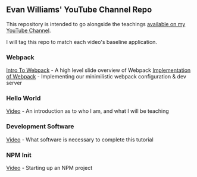 ## Evan Williams' YouTube Channel Repo
This repository is intended to go alongside the teachings [available on my YouTube Channel](https://www.youtube.com/channel/UCyjK7UctU39D1skoxay5gdg).

I will tag this repo to match each video's baseline application.

### Webpack
[Intro To Webpack](https://www.youtube.com/watch?v=W91TJn71_Aw) - A high level slide overview of Webpack
[Implementation of Webpack](https://www.youtube.com/watch?v=ptP-zVgOZD8) - Implementing our minimilistic webpack configuration & dev server

### Hello World
[Video](https://www.youtube.com/watch?v=SsqoI0gUqR0) - An introduction as to who I am, and what I will be teaching

### Development Software
[Video](https://www.youtube.com/watch?v=SEYzc6AKcSk) - What software is necessary to complete this tutorial

### NPM Init
[Video](https://www.youtube.com/watch?v=6wWhUM6ONGk) - Starting up an NPM project